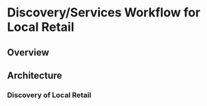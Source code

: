 # Discovery/Services Workflow for Local Retail

## Overview


## Architecture


### Discovery of Local Retail
